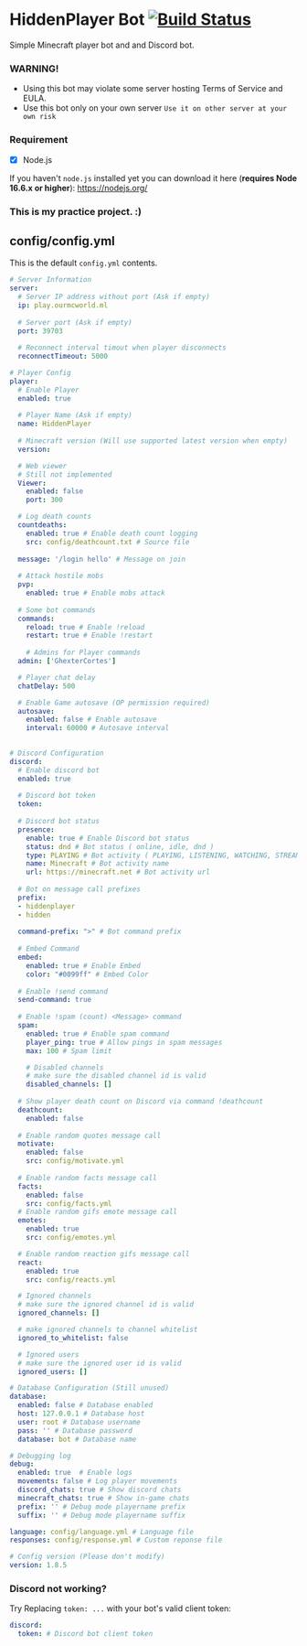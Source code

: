 # HiddenPlayer Bot [![Build Status](https://app.travis-ci.com/FalloutStudios/Grigora.svg?branch=master)](https://app.travis-ci.com/FalloutStudios/Grigora)
Simple Minecraft player bot and and Discord bot.

### WARNING! 
- Using this bot may violate some server hosting Terms of Service and EULA.
- Use this bot only on your own server `Use it on other server at your own risk`

### Requirement
- [x] Node.js

If you haven't `node.js` installed yet you can download it here (**requires Node 16.6.x or higher**): https://nodejs.org/

### This is my practice project. :)

## config/config.yml

This is the default `config.yml` contents.

```yml
# Server Information
server:
  # Server IP address without port (Ask if empty)
  ip: play.ourmcworld.ml
  
  # Server port (Ask if empty)
  port: 39703
  
  # Reconnect interval timout when player disconnects
  reconnectTimeout: 5000

# Player Config
player:
  # Enable Player
  enabled: true
  
  # Player Name (Ask if empty)
  name: HiddenPlayer
  
  # Minecraft version (Will use supported latest version when empty)
  version:

  # Web viewer
  # Still not implemented
  Viewer:
    enabled: false
    port: 300

  # Log death counts
  countdeaths:
    enabled: true # Enable death count logging
    src: config/deathcount.txt # Source file
  
  message: '/login hello' # Message on join
  
  # Attack hostile mobs
  pvp:
    enabled: true # Enable mobs attack
  
  # Some bot commands
  commands:
    reload: true # Enable !reload
    restart: true # Enable !restart
  
    # Admins for Player commands
  admin: ['GhexterCortes']

  # Player chat delay
  chatDelay: 500

  # Enable Game autosave (OP permission required)
  autosave:
    enabled: false # Enable autosave
    interval: 60000 # Autosave interval

    
# Discord Configuration
discord:
  # Enable discord bot
  enabled: true
  
  # Discord bot token
  token: 
  
  # Discord bot status
  presence:
    enable: true # Enable Discord bot status
    status: dnd # Bot status ( online, idle, dnd )
    type: PLAYING # Bot activity ( PLAYING, LISTENING, WATCHING, STREAMING )
    name: Minecraft # Bot activity name
    url: https://minecraft.net # Bot activity url
  
  # Bot on message call prefixes
  prefix:
  - hiddenplayer
  - hidden
  
  command-prefix: ">" # Bot command prefix
  
  # Embed Command
  embed:
    enabled: true # Enable Embed
    color: "#0099ff" # Embed Color
  
  # Enable !send command
  send-command: true
  
  # Enable !spam (count) <Message> command
  spam:
    enabled: true # Enable spam command
    player_ping: true # Allow pings in spam messages
    max: 100 # Spam limit 

    # Disabled channels
    # make sure the disabled channel id is valid
    disabled_channels: []
  
  # Show player death count on Discord via command !deathcount
  deathcount:
    enabled: false
  
  # Enable random quotes message call
  motivate:
    enabled: false
    src: config/motivate.yml
  
  # Enable random facts message call
  facts:
    enabled: false
    src: config/facts.yml
  # Enable random gifs emote message call
  emotes:
    enabled: true
    src: config/emotes.yml

  # Enable random reaction gifs message call
  react:
    enabled: true
    src: config/reacts.yml

  # Ignored channels
  # make sure the ignored channel id is valid
  ignored_channels: []

  # make ignored channels to channel whitelist
  ignored_to_whitelist: false

  # Ignored users
  # make sure the ignored user id is valid
  ignored_users: []

# Database Configuration (Still unused)
database:
  enabled: false # Database enabled
  host: 127.0.0.1 # Database host
  user: root # Database username
  pass: '' # Database password
  database: bot # Database name

# Debugging log
debug:
  enabled: true  # Enable logs
  movements: false # Log player movements
  discord_chats: true # Show discord chats
  minecraft_chats: true # Show in-game chats
  prefix: '' # Debug mode playername prefix
  suffix: '' # Debug mode playername suffix

language: config/language.yml # Language file 
responses: config/response.yml # Custom reponse file

# Config version (Please don't modify)
version: 1.8.5
```
### Discord not working?

Try Replacing `token: ...` with your bot's valid client token: 
```yml
discord:
  token: # Discord bot client token
```
